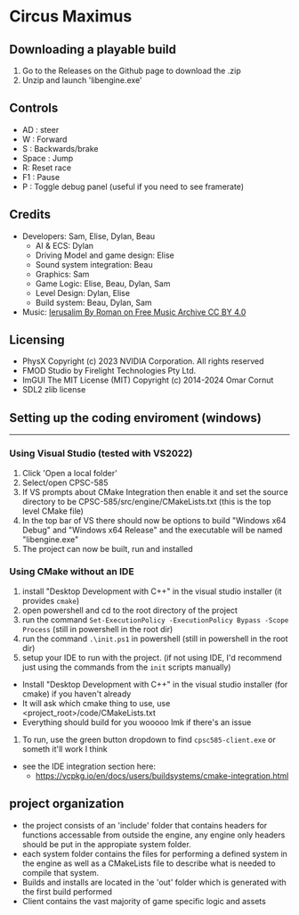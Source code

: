 # Circus Maximus

## Downloading a playable build
1. Go to the Releases on the Github page to download the .zip
1. Unzip and launch 'libengine.exe'

## Controls
- AD : steer
- W : Forward
- S : Backwards/brake
- Space : Jump
- R: Reset race
- F1 : Pause
- P : Toggle debug panel (useful if you need to see framerate)

## Credits
- Developers: Sam, Elise, Dylan, Beau 
  - AI & ECS: Dylan
  - Driving Model and game design: Elise
  - Sound system integration: Beau
  - Graphics: Sam
  - Game Logic: Elise, Beau, Dylan, Sam
  - Level Design: Dylan, Elise
  - Build system: Beau, Dylan, Sam
- Music: [Ierusalim By Roman on Free Music Archive CC BY 4.0](https://freemusicarchive.org/music/roman/single/ierusalimmp3/)

## Licensing
- PhysX Copyright (c) 2023 NVIDIA Corporation. All rights reserved
- FMOD Studio by Firelight Technologies Pty Ltd.
- ImGUI The MIT License (MIT) Copyright (c) 2014-2024 Omar Cornut
- SDL2 zlib license 


## Setting up the coding enviroment (windows)
---
### Using Visual Studio (tested with VS2022)
1. Click 'Open a local folder'
1. Select/open CPSC-585
1. If VS prompts about CMake Integration then enable it and set the source directory to be CPSC-585/src/engine/CMakeLists.txt (this is the top level CMake file)
1. In the top bar of VS there should now be options to build "Windows x64 Debug" and "Windows x64 Release" and the executable will be named "libengine.exe"
1. The project can now be built, run and installed

### Using CMake without an IDE
1. install "Desktop Development with C++" in the visual studio installer (it provides `cmake`)
1. open powershell and cd to the root directory of the project
1. run the command `Set-ExecutionPolicy -ExecutionPolicy Bypass -Scope Process` (still in powershell in the root dir)
1. run the command `.\init.ps1` in powershell (still in powershell in the root dir)
1. setup your IDE to run with the project. (if not using IDE, I'd recommend just using the commands from the `init` scripts manually)
- Install "Desktop Development with C++" in the visual studio installer (for cmake) if you haven't already
- It will ask which cmake thing to use, use <project_root>/code/CMakeLists.txt
- Everything should build for you wooooo lmk if there's an issue
1. To run, use the green button dropdown to find `cpsc585-client.exe` or someth it'll work I think

- see the IDE integration section here:
  - https://vcpkg.io/en/docs/users/buildsystems/cmake-integration.html
  
## project organization

- the project consists of an 'include' folder that contains headers for functions accessable from outside the engine, any engine only headers should be put in the appropiate system folder.
- each system folder contains the files for performing a defined system in the engine as well as a CMakeLists file to describe what is needed to compile that system.
- Builds and installs are located in the 'out' folder which is generated with the first build performed
- Client contains the vast majority of game specific logic and assets

